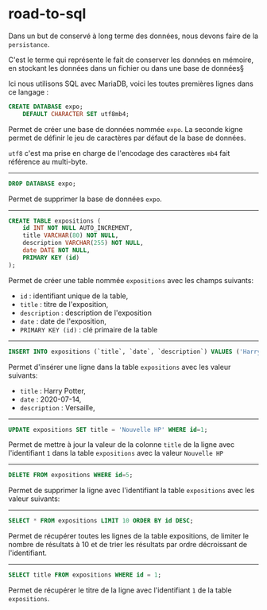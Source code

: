 # road-to-sql

Dans un but de conservé à long terme des données, nous devons faire de la `persistance`.

C'est le terme qui représente le fait de conserver les données en mémoire, en stockant les données dans un fichier ou dans une base de données§

Ici nous utilisons SQL avec MariaDB, voici les toutes premières lignes dans ce langage :

```sql
CREATE DATABASE expo;
    DEFAULT CHARACTER SET utf8mb4;
```
Permet de créer une base de données nommée `expo`.
La seconde kigne permet de définir le jeu de caractères par défaut de la base de données.

`utf8` c'est ma prise en charge de l'encodage des caractères
`mb4` fait référence au multi-byte.

---

```sql
DROP DATABASE expo;
```
Permet de supprimer la base de données `expo`.

---

```sql
CREATE TABLE expositions (
    id INT NOT NULL AUTO_INCREMENT,
    title VARCHAR(80) NOT NULL,
    description VARCHAR(255) NOT NULL,
    date DATE NOT NULL,
    PRIMARY KEY (id)
);
```

Permet de créer une table nommée `expositions` avec les champs suivants:

- `id` : identifiant unique de la table,
- `title` : titre de l'exposition,
- `description` : description de l'exposition
- `date` : date de l'exposition,
- `PRIMARY KEY (id)` : clé primaire de la table

---

```sql
INSERT INTO expositions (`title`, `date`, `description`) VALUES ('Harry Potter','2020-07-14','Versaille')";
```

Permet d'insérer une ligne dans la table `expositions` avec les valeur suivants:
- `title` : Harry Potter,
- `date` : 2020-07-14,
- `description` : Versaille,

---

```sql
UPDATE expositions SET title = 'Nouvelle HP' WHERE id=1;
```

Permet de mettre à jour la valeur de la colonne `title` de la ligne avec l'identifiant `1` dans la table `expositions` avec la valeur `Nouvelle HP`

---

```sql
DELETE FROM expositions WHERE id=5;
```

Permet de supprimer la ligne avec l'identifiant la table `expositions` avec les valeur suivants:

---

```sql
SELECT * FROM expositions LIMIT 10 ORDER BY id DESC;
```

Permet de récupérer toutes les lignes de la table expositions, de limiter le nombre de résultats à 10 et de trier les résultats par ordre décroissant de l'identifiant.

---

```sql
SELECT title FROM expositions WHERE id = 1;
```

Permet de récupérer le titre de la ligne avec l'identifiant `1` de la table `expositions`.
